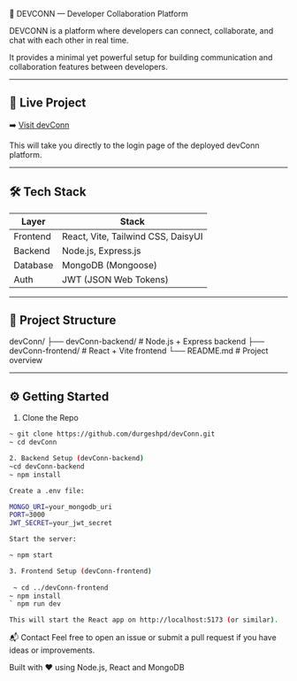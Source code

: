🚀 DEVCONN — Developer Collaboration Platform

DEVCONN is a platform where developers can connect, collaborate, and chat with each other in real time.

It provides a minimal yet powerful setup for building communication and collaboration features between developers.

---

## 🔗 Live Project

➡️ [Visit devConn](http://51.21.190.33/devconn/)

This will take you directly to the login page of the deployed devConn platform.

---

## 🛠️ Tech Stack

| Layer     | Stack                              |
|-----------|-------------------------------------|
| Frontend  | React, Vite, Tailwind CSS, DaisyUI |
| Backend   | Node.js, Express.js                |
| Database  | MongoDB (Mongoose)                 |
| Auth      | JWT (JSON Web Tokens)              |

---

## 📁 Project Structure

devConn/
├── devConn-backend/ # Node.js + Express backend
├── devConn-frontend/ # React + Vite frontend
└── README.md # Project overview


---

## ⚙️ Getting Started

1. Clone the Repo

```bash
~ git clone https://github.com/durgeshpd/devConn.git
~ cd devConn

2. Backend Setup (devConn-backend)
~cd devConn-backend
~ npm install

Create a .env file:

MONGO_URI=your_mongodb_uri
PORT=3000
JWT_SECRET=your_jwt_secret

Start the server:

~ npm start

3. Frontend Setup (devConn-frontend)
 
 ~ cd ../devConn-frontend
~ npm install
` npm run dev

This will start the React app on http://localhost:5173 (or similar).

```

📬 Contact
Feel free to open an issue or submit a pull request if you have ideas or improvements.

Built with ❤️ using Node.js, React and MongoDB

